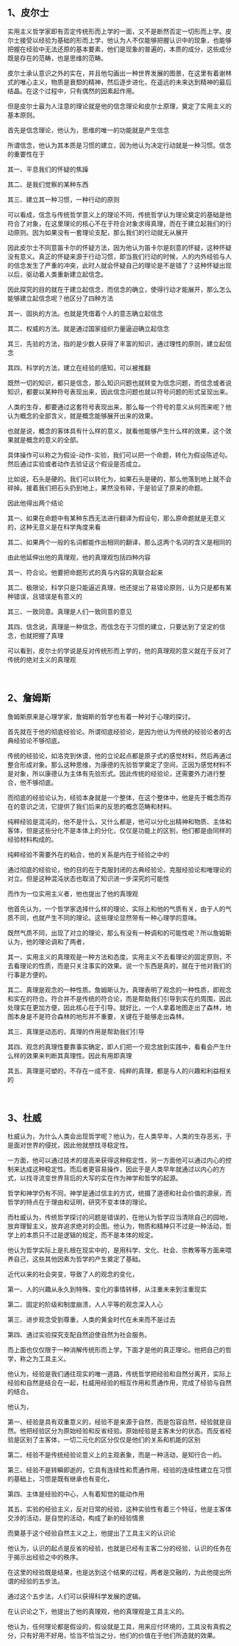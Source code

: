 <h2>1、皮尔士</h2><p>实用主义哲学家即有否定传统形而上学的一面，又不是断然否定一切形而上学。皮尔士接受以经验为基础的形而上学，他认为人不仅能够把握认识中的现象，也能够把握在经验中无法还原的基本要素，他们是现象的普遍的，本质的成分，这些成分既是存在的范畴，也是思维的范畴。</p><p>皮尔士承认意识之外的实在，并且他勾画出一种世界发展的图景，在这里有着谢林式的唯心主义，物质是衰颓的精神，然后逐步进化，在遥远的未来达到精神的最后结晶。在这个过程中，只有偶然的因素起作用。</p><p>但是皮尔士最为人注意的理论就是他的信念理论和皮尔士原理，奠定了实用主义的基本原则。</p><p>首先是信念理论，他认为，思维的唯一的功能就是产生信念</p><p>所谓信念，他认为其本质是习惯的建立，因为他认为决定行动就是一种习惯。信念的重要性在于</p><p>其一、平息我们的怀疑的焦躁</p><p>其二、是我们觉察的某种东西</p><p>其三、建立其一种习惯，一种行动的原则</p><p>可以看成，信念与传统哲学意义上的理论不同，传统哲学认为理论奠定的基础是他符合了对象，在这里理论的核心不在于符合对象求得真理，而在于建立起我们的行动原则。因为如果没有一套理论支配，那么我们的行动就无从展开</p><p>因此皮尔士不同意笛卡尔的怀疑方法，因为他认为笛卡尔是刻意的怀疑，这种怀疑没有意义。真正的怀疑来源于行动习惯，即当我们行动的时候，人的内外经验与人的信念发生了严重的冲突，此时人就会怀疑自己的理论是不是错了？这种怀疑出现以后，驱动着人类重新建立起信念。</p><p>因此探究的目的就在于建立起信念，而信念的确立，使得行动才能展开，那么怎么能够建立起信念呢？他区分了四种方法</p><p>其一、固执的方法。也就是凭借着个人的意志确立起信念</p><p>其二、权威的方法。就是通过国家组织力量逼迫确立起信念</p><p>其三、先验的方法，指的是少数人获得了丰富的知识，通过理性的原则，建立起信念</p><p>其四、科学的方法，建立在经验的感知，可以被推翻</p><p>既然一切的知识，都只是信念，那么知识问题也就转变为信念问题，而信念或者说知识，都要以某种符号表现出来，因此信念问题也就以符号问题的形式呈现出来。</p><p>人类的生存，都要通过这套符号表现出来，那么每一个符号的意义从何而来呢？他认为概念的全部含义，就是概念能够展开出来的效果。</p><p>也就是说，概念的客体具有什么样的意义，就看他能够产生什么样的效果，这个效果就是概念的意义的全部。</p><p>具体操作可以称之为假设-动作-实验，我们可以把一个命题，转化为假设陈述句。然后通过实验或者动作去验证这个假设是否成立。</p><p>比如说，石头是硬的。我们可以转化为，如果石头是硬的，那么他落到地上就不会碎掉。接着我们把石头扔到地上，果然没有碎，于是验证了原来的命题。</p><p>因此他得出两个结论</p><p>其一、如果在命题中有某种东西无法进行翻译为假设句，那么原命题就是无意义的，这种无意义是在科学角度来看</p><p>其二、如果两个一般的名词都能作出相同的翻译，那么这两个名词的含义是相同的</p><p>由此他延伸出他的真理观，他的真理观包括四种内容</p><p>其一、符合论。他要把命题形式的真与内容的真联合起来</p><p>其二、极限论，科学只是只能逼近真理，他还提出了易错论原则，认为只是都有某种错误，且错误是有意义的</p><p>其三、一致同意。真理是人们一致同意的意见</p><p>其四、信念说，真理是一种信念，而信念在于习惯的建立，只要达到了坚定的信念，也就把握了真理</p><p>可以看到，皮尔士的学说是反对传统形而上学的，他的真理观的意义就在于反对了传统的绝对主义的真理观</p><p><br></p><h2>2、詹姆斯</h2><p>詹姆斯原来是心理学家，詹姆斯的哲学也有着一种对于心理的探讨。</p><p>首先就在于他的彻底经验论。所谓彻底经验论，是因为他认为传统的经验论者的古典经验论不够彻底。</p><p>传统的经验论，如洛克到休谟，他的立论起点都是原子式的感觉材料，然后再通过整合形成对象。那么这种思维，为康德的先验哲学奠定了空间，正因为感觉材料不是对象，所以康德认为主体有先验形式。因此传统的经验论，还需要外力进行整合，他不够彻底。</p><p>而彻底的经验论认为，经验本身就是一个整体，在这个整体中，他是先于概念而存在的意识之流，它提供了我们后来的反思的概念范畴和材料。</p><p>纯粹经验是混沌的，他不是什么，又什么都是，他可以分化出精神和物质、主体和客体，但是这些分化不是本体上的分化，仅仅是功能上的区别，他们都是由同样的经验材料构成的。</p><p>纯粹经验不需要外在的粘合，他的关系是内在于经验之中的</p><p>通过彻底的经验论，他的目的在于克服封闭的古典经验论，克服经验论和唯理论的对立。但是这种混沌状态也取消了知识进一步深究的可能性</p><p>而作为一位实用主义者，他也提出了他的真理观</p><p>他首先认为，一个哲学家选择什么样的理论，实际上和他的气质有关，由于人的气质不同，也就产生不同的理论。这些理论显然带有一种心理学的意味。</p><p>既然气质不同，出现了对立的理论，那么有没有一种调和的可能性呢？所以詹姆斯认为，他的理论调和了两者，</p><p>其一、实用主义的真理观是一种方法和态度。实用主义不去看理论的固定原则，不去看理论的性质，而是只关注事实的效果。说一个东西是真的，就在于他对我们的行事是方便的。</p><p>其二、真理是观念的一种性质。詹姆斯认为，真理表明了观念的一种性质，即观念和实在的符合。符合并不是传统的符合论，而是帮助我们引导到实在的周围，因此处理实在更加方便，因此核心在于引导。就好比，一个人拿着地图走出了森林，地图本身是不是符合森林的地形并不重要，关键在于能够走出森林。</p><p>其三、真理是动态的，真理的作用是帮助我们引导</p><p>其四、观念的真理性要靠事实确定，即人们把一个观念放到实践中，看看会产生什么样的效果来判断其真理性。因此有用即真理</p><p>其五、真理是可塑的，不存在一成不变、纯粹的真理，都是与人的兴趣和利益相关的</p><p><br></p><h2>3、杜威</h2><p>杜威认为，为什么人类会出现哲学呢？他认为，在人类早年，人类的生存恶劣，于是面对世界的侵扰，因此他就想找寻稳定性。</p><p>一方面，他可以通过技术的提高来获得这种稳定性，另一方面他可以通过内心的控制来达成这种稳定性。而后者更容易操作，因此于是人类早年就通过以内心的方式，以找寻流变世界背后的大写的实在作为神学和哲学的起源。</p><p>哲学和神学仍有不同，神学是通过信主的方式，统摄了道德和社会价值的源泉，而哲学的特点在于理由和证明，研究不变本体的理论。</p><p>而杜威认为，传统哲学探讨的问题是错误的，在他认为哲学应当清除自己的园地，放弃理智主义，放弃追求绝对的企图。他认为，物质和精神只不过是一种活动，哲学上的本质只不过是逻辑的规定，而不是本体的规定。</p><p>他认为哲学实际上是扎根在现实中的，是用科学、文化、社会、宗教等等方面来喂养自己，这些其他因素为哲学的产生奠定了基础。</p><p>近代以来的社会突变，导致了人的观念的变化，</p><p>第一、人的兴趣从永久到特殊、变化的事情转移，从注重未来到注重现实</p><p>第二、固定的阶级和制度崩溃，人人平等的观念深入人心</p><p>第三、进步观念受到尊重，人类的黄金时代在未来而不是过去</p><p>第四、通过实验探究支配自然迫使自然为社会服务。</p><p>而上面也仅仅限于一种消解传统形而上学，下面才是他的真正理论。他把自己的哲学，称之为工具主义。</p><p>他认为，经验是我们通往现实的唯一道路，传统哲学把经验和自然分离开，实际上经验和自然是结合在一起，杜威用经验的相互作用和贯通作用，完成了经验与自然的结合。</p><p>他认为，</p><p>第一、经验是具有双重意义的，经验不是来源于自然，而是包容自然，经验就是自然。他把经验区分为原始经验和反省经验。原始经验是主客未分的状态。而反省经验是区别了主客体，一切二元化的区分仅仅是他们的关系和机能的区别</p><p>第二、经验不是传统经验论意义上的主观表象，而是一种活动，是知行合一的。</p><p>第三、经验不是转瞬即逝的，它具有连续性和贯通作用，经验的连续性建立在习惯的基础上，习惯是既有继承也有变化，</p><p>第四、主体是经验的中心，人有着知觉的能动作用</p><p>其五、实验的经验主义，反对日常的经验，这种实验性有着三个特征，他是主客体交涉的活动，是自觉的活动，构成了新的经验情景</p><p>而奠基于这个经验自然主义之上，他提出了工具主义的认识论</p><p>他认为，认识的起点是反省的经验，也就是已经有主客二分的经验，认识的任务在于揭示出经验之中的秩序。</p><p>在这里的经验既是结果，也是达到这个结果的过程，两者是交融的，为此他提出所谓的经验的五步法。</p><p>通过这个五步法，人们可以获得科学发展的逻辑。</p><p>在认识论之下，他提出了他的真理观，他的真理观是工具主义的。</p><p>他认为，任何理论都是假设的，假设就是工具，用来应付环境的，工具没有真假之分，只有好用不好用，恰当不恰当之分，他们的价值在于他们所造就的效果。</p><p></p><p></p>